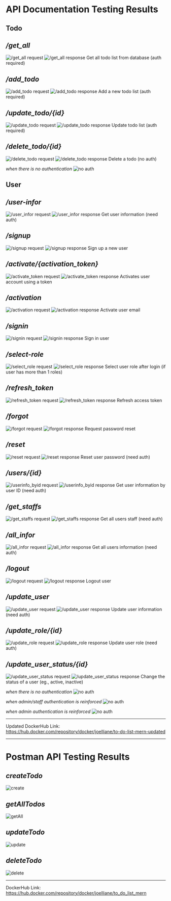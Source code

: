 # API Documentation Testing Results

## Todo


*/get_all*
---
![/get_all request](api-docs-screenshots/todo/get_all-req.png)
![/get_all response](api-docs-screenshots/todo/get_all-resp.png)
Get all todo list from database (auth required)


*/add_todo*
---
![/add_todo request](api-docs-screenshots/todo/add_todo-req.png)
![/add_todo response](api-docs-screenshots/todo/add_todo-resp.png)
Add a new todo list (auth required)


*/update_todo/{id}*
---
![/update_todo request](api-docs-screenshots/todo/update_todo-req.png)
![/update_todo response](api-docs-screenshots/todo/update_todo-resp.png)
Update todo list (auth required)


*/delete_todo/{id}*
---
![/delete_todo request](api-docs-screenshots/todo/delete_todo-req.png)
![/delete_todo response](api-docs-screenshots/todo/delete_todo-resp.png)
Delete a todo (no auth)


*when there is no authentication*
![no auth](api-docs-screenshots/todo/noauth.png)

## User


*/user-infor*
---
![/user_infor request](api-docs-screenshots/user/user_infor-req.png)
![/user_infor response](api-docs-screenshots/user/user_infor-resp.png)
Get user information (need auth)


*/signup*
---
![/signup request](api-docs-screenshots/user/signup-req.png)
![/signup response](api-docs-screenshots/user/signup-resp.png)
Sign up a new user


*/activate/{activation_token}*
---
![/activate_token request](api-docs-screenshots/user/activate_token-req.png)
![/activate_token response](api-docs-screenshots/user/activate_token-resp.png)
Activates user account using a token


*/activation*
---
![/activation request](api-docs-screenshots/user/activation-req.png)
![/activation response](api-docs-screenshots/user/activation-resp.png)
Activate user email


*/signin*
---
![/signin request](api-docs-screenshots/user/signin-req.png)
![/signin response](api-docs-screenshots/user/signin-resp.png)
Sign in user


*/select-role*
---
![/select_role request](api-docs-screenshots/user/select_role-req.png)
![/select_role response](api-docs-screenshots/user/select_role-resp.png)
Select user role after login (if user has more than 1 roles)


*/refresh_token*
---
![/refresh_token request](api-docs-screenshots/user/refresh_token-req.png)
![/refresh_token response](api-docs-screenshots/user/refresh_token-resp.png)
Refresh access token


*/forgot*
---
![/forgot request](api-docs-screenshots/user/forgot-req.png)
![/forgot response](api-docs-screenshots/user/forgot-resp.png)
Request password reset


*/reset*
---
![/reset request](api-docs-screenshots/user/reset-req.png)
![/reset response](api-docs-screenshots/user/reset-resp.png)
Reset user password (need auth)


*/users/{id}*
---
![/userinfo_byid request](api-docs-screenshots/user/userinfo_byid-req.png)
![/userinfo_byid response](api-docs-screenshots/user/userinfo_byid-resp.png)
Get user information by user ID (need auth)


*/get_staffs*
---
![/get_staffs request](api-docs-screenshots/user/get_staffs-req.png)
![/get_staffs response](api-docs-screenshots/user/get_staffs-resp.png)
Get all users staff (need auth)


*/all_infor*
---
![/all_infor request](api-docs-screenshots/user/all_infor-req.png)
![/all_infor response](api-docs-screenshots/user/all_infor-resp.png)
Get all users information (need auth)


*/logout*
---
![/logout request](api-docs-screenshots/user/logout-req.png)
![/logout response](api-docs-screenshots/user/logout-resp.png)
Logout user


*/update_user*
---
![/update_user request](api-docs-screenshots/user/update_user-req.png)
![/update_user response](api-docs-screenshots/user/update_user-resp.png)
Update user information (need auth)


*/update_role/{id}*
---
![/update_role request](api-docs-screenshots/user/update_role-req.png)
![/update_role response](api-docs-screenshots/user/update_role-resp.png)
Update user role (need auth)


*/update_user_status/{id}*
---
![/update_user_status request](api-docs-screenshots/user/update_user_status-req.png)
![/update_user_status response](api-docs-screenshots/user/update_user_status-resp.png)
Change the status of a user (eg., active, inactive)


*when there is no authentication*
![no auth](api-docs-screenshots/user/noauth.png)


*when admin/staff authentication is reinforced*
![no auth](api-docs-screenshots/user/adminorstaffauth.png)


*when admin authentication is reinforced*
![no auth](api-docs-screenshots/user/adminauth.png)


---

Updated DockerHub Link: https://hub.docker.com/repository/docker/joelliane/to-do-list-mern-updated


---


# Postman API Testing Results


*createTodo*
---
![create](postman-screenshots/create.png)


*getAllTodos*
---
![getAll](postman-screenshots/getAll.png)


*updateTodo*
---
![update](postman-screenshots/update.png)


*deleteTodo*
---
![delete](postman-screenshots/delete.png)


---


DockerHub Link: https://hub.docker.com/repository/docker/joelliane/to_do_list_mern
